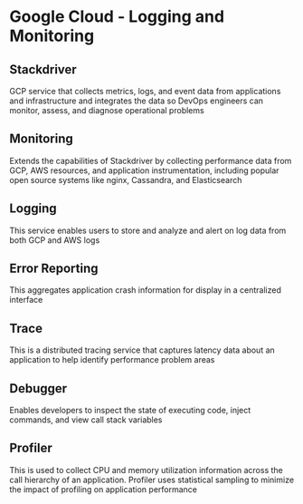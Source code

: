 # Google Cloud - Logging and Monitoring

## Stackdriver

GCP service that collects metrics, logs, and event data from applications and infrastructure and integrates the data so DevOps engineers can monitor, assess, and diagnose operational problems

## Monitoring

Extends the capabilities of Stackdriver by collecting performance data from GCP, AWS resources, and application instrumentation, including popular open source systems like nginx, Cassandra, and Elasticsearch

## Logging

This service enables users to store and analyze and alert on log data from both GCP and AWS logs

## Error Reporting

This aggregates application crash information for display in a centralized interface

## Trace

This is a distributed tracing service that captures latency data about an application to help identify performance problem areas

## Debugger

Enables developers to inspect the state of executing code, inject commands, and view call stack variables

## Profiler

This is used to collect CPU and memory utilization information across the call hierarchy of an application. Profiler uses statistical sampling to minimize the impact of profiling on application performance